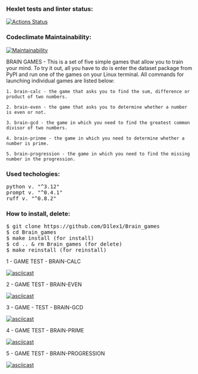 ### Hexlet tests and linter status:
[![Actions Status](https://github.com/D1lex1/python-project-49/actions/workflows/hexlet-check.yml/badge.svg)](https://github.com/D1lex1/python-project-49/actions)


### Codeclimate Maintainability:
[![Maintainability](https://api.codeclimate.com/v1/badges/d5a163aac0d0bebd2e90/maintainability)](https://codeclimate.com/github/D1lex1/python-project-49/maintainability)


BRAIN GAMES - This is a set of five simple games that allow you to train your mind. To try it out, all you have to do is enter the dataset package from PyPI and run one of the games on your Linux terminal. All commands for launching individual games are listed below:

    1. brain-calc - the game that asks you to find the sum, difference or product of two numbers.

    2. brain-even - the game that asks you to determine whether a number is even or not.

    3. brain-gcd - the game in which you need to find the greatest common divisor of two numbers.

    4. brain-prinme - the game in which you need to determine whether a number is prime.

    5. brain-progression - the game in which you need to find the missing number in the progression.

### Used techologies:
<pre>
python v. "^3.12"
prompt v. "^0.4.1"
ruff v. "^0.8.2"
</pre>


### How to install, delete:
<pre>
$ git clone https://github.com/D1lex1/Brain_games
$ cd Brain_games
$ make install (for install)
$ cd .. & rm Brain_games (for delete)
$ make reinstall (for reinstall)
</pre>


1 - GAME TEST - BRAIN-CALC

[![asciicast](https://asciinema.org/a/wo7r1ANtDygW7qdgWZGizzPZE.svg)](https://asciinema.org/a/wo7r1ANtDygW7qdgWZGizzPZE)


2 - GAME TEST - BRAIN-EVEN

[![asciicast](https://asciinema.org/a/QT9MpHMCvmY0BVPIJLd4AV6u4.svg)](https://asciinema.org/a/QT9MpHMCvmY0BVPIJLd4AV6u4)


3 - GAME - TEST - BRAIN-GCD

[![asciicast](https://asciinema.org/a/gXZCAhrZPXPdRl7Z9sOZHqoDP.svg)](https://asciinema.org/a/gXZCAhrZPXPdRl7Z9sOZHqoDP)


4 - GAME TEST - BRAIN-PRIME

[![asciicast](https://asciinema.org/a/uDkp58r0KvGKPYJwHstpz0mSj.svg)](https://asciinema.org/a/uDkp58r0KvGKPYJwHstpz0mSj)


5 - GAME TEST - BRAIN-PROGRESSION

[![asciicast](https://asciinema.org/a/nRWfCkoHAaU5xECpjpHW4gjqj.svg)](https://asciinema.org/a/nRWfCkoHAaU5xECpjpHW4gjqj)